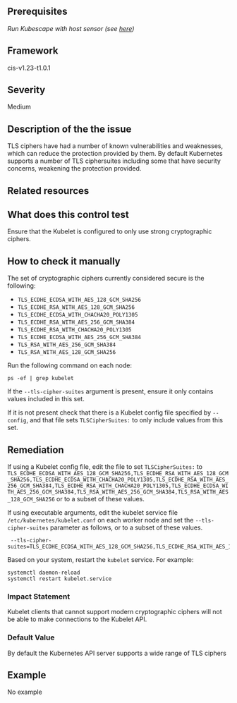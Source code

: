 ## Prerequisites
 *Run Kubescape with host sensor (see [here](https://hub.armo.cloud/docs/host-sensor))*
 
## Framework
cis-v1.23-t1.0.1
 
## Severity
Medium

## Description of the the issue
TLS ciphers have had a number of known vulnerabilities and weaknesses, which can reduce the protection provided by them. By default Kubernetes supports a number of TLS ciphersuites including some that have security concerns, weakening the protection provided.
 
## Related resources

 
## What does this control test
Ensure that the Kubelet is configured to only use strong cryptographic ciphers.
 
## How to check it manually
The set of cryptographic ciphers currently considered secure is the following:

 * `TLS_ECDHE_ECDSA_WITH_AES_128_GCM_SHA256`
* `TLS_ECDHE_RSA_WITH_AES_128_GCM_SHA256`
* `TLS_ECDHE_ECDSA_WITH_CHACHA20_POLY1305`
* `TLS_ECDHE_RSA_WITH_AES_256_GCM_SHA384`
* `TLS_ECDHE_RSA_WITH_CHACHA20_POLY1305`
* `TLS_ECDHE_ECDSA_WITH_AES_256_GCM_SHA384`
* `TLS_RSA_WITH_AES_256_GCM_SHA384`
* `TLS_RSA_WITH_AES_128_GCM_SHA256`

 Run the following command on each node:

 
```
ps -ef | grep kubelet

```
 If the `--tls-cipher-suites` argument is present, ensure it only contains values included in this set.

 If it is not present check that there is a Kubelet config file specified by `--config`, and that file sets `TLSCipherSuites:` to only include values from this set.
## Remediation
If using a Kubelet config file, edit the file to set `TLSCipherSuites:` to `TLS_ECDHE_ECDSA_WITH_AES_128_GCM_SHA256,TLS_ECDHE_RSA_WITH_AES_128_GCM_SHA256,TLS_ECDHE_ECDSA_WITH_CHACHA20_POLY1305,TLS_ECDHE_RSA_WITH_AES_256_GCM_SHA384,TLS_ECDHE_RSA_WITH_CHACHA20_POLY1305,TLS_ECDHE_ECDSA_WITH_AES_256_GCM_SHA384,TLS_RSA_WITH_AES_256_GCM_SHA384,TLS_RSA_WITH_AES_128_GCM_SHA256` or to a subset of these values.

 If using executable arguments, edit the kubelet service file `/etc/kubernetes/kubelet.conf` on each worker node and set the `--tls-cipher-suites` parameter as follows, or to a subset of these values.

 
```
 --tls-cipher-suites=TLS_ECDHE_ECDSA_WITH_AES_128_GCM_SHA256,TLS_ECDHE_RSA_WITH_AES_128_GCM_SHA256,TLS_ECDHE_ECDSA_WITH_CHACHA20_POLY1305,TLS_ECDHE_RSA_WITH_AES_256_GCM_SHA384,TLS_ECDHE_RSA_WITH_CHACHA20_POLY1305,TLS_ECDHE_ECDSA_WITH_AES_256_GCM_SHA384,TLS_RSA_WITH_AES_256_GCM_SHA384,TLS_RSA_WITH_AES_128_GCM_SHA256

```
 Based on your system, restart the `kubelet` service. For example:

 
```
systemctl daemon-reload
systemctl restart kubelet.service

```
 
### Impact Statement
Kubelet clients that cannot support modern cryptographic ciphers will not be able to make connections to the Kubelet API.
### Default Value
By default the Kubernetes API server supports a wide range of TLS ciphers
## Example
No example

